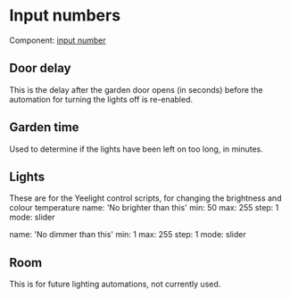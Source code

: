 # Input numbers

Component: [input number](https://home-assistant.io/components/input_number/)

## Door delay

This is the delay after the garden door opens (in seconds) before the automation for turning the lights off is re-enabled.

## Garden time

Used to determine if the lights have been left on too long, in minutes.

## Lights

These are for the Yeelight control scripts, for changing the brightness and colour temperature
name: 'No brighter than this'
min: 50
max: 255
step: 1
mode: slider

name: 'No dimmer than this'
min: 1
max: 255
step: 1
mode: slider


## Room

This is for future lighting automations, not currently used.
